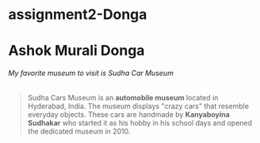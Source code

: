 # assignment2-Donga

# Ashok Murali Donga
###### My favorite museum to visit is Sudha Car Museum
> Sudha Cars Museum is an **automobile museum** located in Hyderabad, India. The museum displays "crazy cars" that resemble everyday objects. These cars are handmade by __Kanyaboyina Sudhakar__ who started it as his hobby in his school days and opened the dedicated museum in 2010.